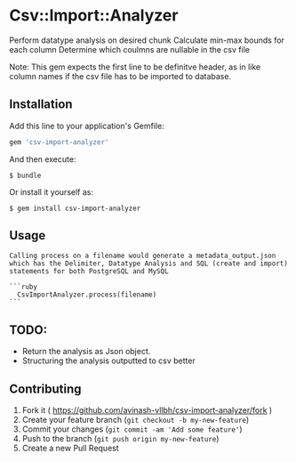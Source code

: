 # Csv::Import::Analyzer

Perform datatype analysis on desired chunk
Calculate min-max bounds for each column
Determine which coulmns are nullable in the csv file

Note: This gem expects the first line to be definitve header, as in like column names if the csv file has to be imported to database.

## Installation

Add this line to your application's Gemfile:

```ruby
gem 'csv-import-analyzer'
```

And then execute:

    $ bundle

Or install it yourself as:

    $ gem install csv-import-analyzer

## Usage
    
    Calling process on a filename would generate a metadata_output.json which has the Delimiter, Datatype Analysis and SQL (create and import) statements for both PostgreSQL and MySQL

    ```ruby
      CsvImportAnalyzer.process(filename)
    ```

## TODO:
  <ul>
    <li> Return the analysis as Json object.</li>
    <li> Structuring the analysis outputted to csv better </li>
  </ul>

## Contributing

1. Fork it ( https://github.com/avinash-vllbh/csv-import-analyzer/fork )
2. Create your feature branch (`git checkout -b my-new-feature`)
3. Commit your changes (`git commit -am 'Add some feature'`)
4. Push to the branch (`git push origin my-new-feature`)
5. Create a new Pull Request
